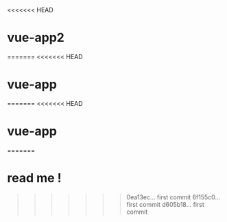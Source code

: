 <<<<<<< HEAD
# vue-app2
=======
<<<<<<< HEAD
# vue-app
=======
<<<<<<< HEAD
# vue-app
=======
# read me !
>>>>>>> 0ea13ec... first commit
>>>>>>> 6f155c0... first commit
>>>>>>> d605b18... first commit
